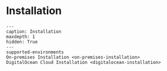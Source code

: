<!--
Copyright © Advanced Micro Devices, Inc., or its affiliates.

SPDX-License-Identifier: MIT
-->

# Installation

```{toctree}
---
caption: Installation
maxdepth: 1
hidden: True
---
supported-environments
On-premises Installation <on-premises-installation>
DigitalOcean Cloud Installation <digitalocean-installation>
```
